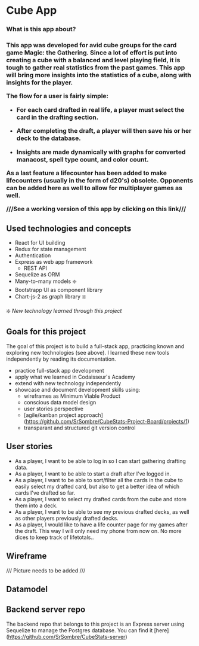<h1> Cube App </h1>


<h3> What is this app about? <h3>

This app was developed for avid cube groups for the card game Magic: the Gathering.
Since a lot of effort is put into creating a cube with a balanced and level playing field, it is tough to gather real statistics from the past games. This app will bring more insights into the statistics of a cube, along with insights for the player.



The flow for a user is fairly simple:

- For each card drafted in real life, a player must select the card in the drafting section.

- After completing the draft, a player will then save his or her deck to the database.

- Insights are made dynamically with graphs for converted manacost, spell type count, and color count.

As a last feature a lifecounter has been added to make lifecounters (usually in the form of d20's) obsolete. Opponents can be added here as well to allow for multiplayer games as well.





///See a working version of this app by clicking on this link///




## Used technologies and concepts

- React for UI building
- Redux for state management
- Authentication
- Express as web app framework
  - REST API 
- Sequelize as ORM
- Many-to-many models :sparkle:
- Bootstrapp UI as component library 
- Chart-js-2 as graph library :sparkle:

:sparkle: _New technology learned through this project_



## Goals for this project

The goal of this project is to build a full-stack app, practicing known and exploring new technologies (see above). I learned these new tools independently by reading its documentation.
 - practice full-stack app development
- apply what we learned in Codaisseur's Academy
- extend with new technology independently
- showcase and document development skills using:
   - wireframes as Minimum Viable Product
   - conscious data model design
   - user stories perspective
   - [agile/kanban project approach] (https://github.com/SrSombre/CubeStats-Project-Board/projects/1)
   - transparant and structured git version control


## User stories

- As a player, I want to be able to log in so I can start gathering drafting data.
- As a player, I want to be able to start a draft after I've logged in.
- As a player, I want to be able to sort/filter all the cards in the cube to easily select my drafted card, but also to get a better idea of which cards I've drafted so far.
- As a player, I want to select my drafted cards from the cube and store them into a deck.
- As a player, I want to be able to see my previous drafted decks, as well as other players previously drafted decks.
- As a player, I would like to have a life counter page for my games after the draft. This way I will only need my phone from now on. No more dices to keep track of lifetotals..


## Wireframe

/// Picture needs to be added ///

## Datamodel



## Backend server repo

The backend repo that belongs to this project is an Express server using Sequelize to manage the Postgres database. You can find it [here] (https://github.com/SrSombre/CubeStats-server)
